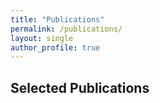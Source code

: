 ```yaml
---
title: "Publications"
permalink: /publications/
layout: single
author_profile: true
---
```


## Selected Publications
